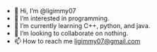 - 👋 Hi, I’m @ligimmy07
- 👀 I’m interested in programming.
- 🌱 I’m currently learning C++, python, and java.
- 💞️ I’m looking to collaborate on nothing.
- 📫 How to reach me ligimmy07@gmail.com

<!---
ligimmy07/ligimmy07 is a ✨ special ✨ repository because its `README.md` (this file) appears on your GitHub profile.
You can click the Preview link to take a look at your changes.
--->
